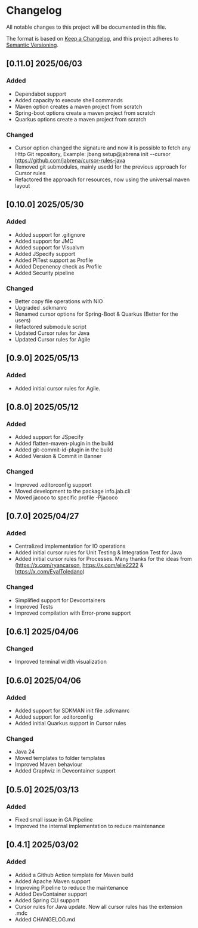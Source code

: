 # Changelog

All notable changes to this project will be documented in this file.

The format is based on [Keep a Changelog](https://keepachangelog.com/en/1.1.0/),
and this project adheres to [Semantic Versioning](https://semver.org/spec/v2.0.0.html).

## [0.11.0] 2025/06/03

### Added

- Dependabot support
- Added capacity to execute shell commands
- Maven option creates a maven project from scratch
- Spring-boot options create a maven project from scratch
- Quarkus options create a maven project from scratch

### Changed

- Cursor option changed the signature and now it is possible to fetch any Http Git repository, Example: jbang setup@jabrena init --cursor https://github.com/jabrena/cursor-rules-java
- Removed git submodules, mainly usedd for the previous approach for Cursor rules
- Refactored the approach for resources, now using the universal maven layout

## [0.10.0] 2025/05/30

### Added

- Added support for .gitignore
- Added support for JMC
- Added support for Visualvm
- Added JSpecify support
- Added PiTest support as Profile
- Added Depenency check as Profile
- Added Security pipeline

### Changed

- Better copy file operations with NIO
- Upgraded .sdkmanrc
- Renamed cursor options for Spring-Boot & Quarkus (Better for the users)
- Refactored submodule script
- Updated Cursor rules for Java
- Updated Cursor rules for Agile

## [0.9.0] 2025/05/13

### Added

- Added initial cursor rules for Agile.

## [0.8.0] 2025/05/12

### Added

- Added support for JSpecify
- Added flatten-maven-plugin in the build
- Added git-commit-id-plugin in the build
- Added Version & Commit in Banner

### Changed

- Improved .editorconfig support
- Moved development to the package info.jab.cli
- Moved jacoco to specific profile -Pjacoco

## [0.7.0] 2025/04/27

### Added

- Centralized implementation for IO operations
- Added initial cursor rules for Unit Testing & Integration Test for Java
- Added initial cursor rules for Processes. Many thanks for the ideas from (https://x.com/ryancarson, https://x.com/elie2222 & https://x.com/EyalToledano)

### Changed

- Simplified support for Devcontainers
- Improved Tests
- Improved compilation with Error-prone support

## [0.6.1] 2025/04/06

### Changed

- Improved terminal width visualization

## [0.6.0] 2025/04/06

### Added

- Added support for SDKMAN init file .sdkmanrc
- Added support for .editorconfig
- Added initial Quarkus support in Cursor rules

### Changed

- Java 24
- Moved templates to folder templates
- Improved Maven behaviour
- Added Graphviz in Devcontainer support

## [0.5.0] 2025/03/13

### Added

- Fixed small issue in GA Pipeline
- Improved the internal implementation to reduce maintenance

## [0.4.1] 2025/03/02

### Added

- Added a Github Action template for Maven build
- Added Apache Maven support
- Improving Pipeline to reduce the maintenance
- Added DevContainer support
- Added Spring CLI support
- Cursor rules for Java update. Now all cursor rules has the extension .mdc
- Added CHANGELOG.md
